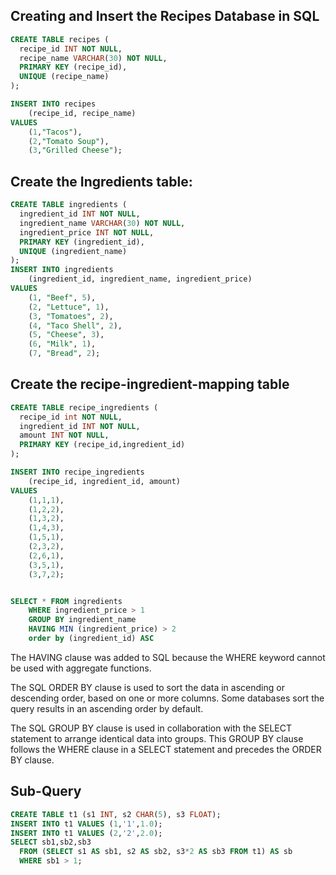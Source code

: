 ## Creating and Insert the Recipes Database in SQL

``` SQL
CREATE TABLE recipes (
  recipe_id INT NOT NULL,
  recipe_name VARCHAR(30) NOT NULL,
  PRIMARY KEY (recipe_id),
  UNIQUE (recipe_name)
);

INSERT INTO recipes 
    (recipe_id, recipe_name) 
VALUES 
    (1,"Tacos"),
    (2,"Tomato Soup"),
    (3,"Grilled Cheese");
```

## Create the Ingredients table:

``` SQL
CREATE TABLE ingredients (
  ingredient_id INT NOT NULL, 
  ingredient_name VARCHAR(30) NOT NULL,
  ingredient_price INT NOT NULL,
  PRIMARY KEY (ingredient_id),  
  UNIQUE (ingredient_name)
);
INSERT INTO ingredients
    (ingredient_id, ingredient_name, ingredient_price)
VALUES 
    (1, "Beef", 5),
    (2, "Lettuce", 1),
    (3, "Tomatoes", 2),
    (4, "Taco Shell", 2),
    (5, "Cheese", 3),
    (6, "Milk", 1),
    (7, "Bread", 2);
```


## Create the recipe-ingredient-mapping table
``` SQL
CREATE TABLE recipe_ingredients (
  recipe_id int NOT NULL, 
  ingredient_id INT NOT NULL, 
  amount INT NOT NULL,
  PRIMARY KEY (recipe_id,ingredient_id)
);

INSERT INTO recipe_ingredients 
    (recipe_id, ingredient_id, amount)
VALUES
    (1,1,1),
    (1,2,2),
    (1,3,2),
    (1,4,3),
    (1,5,1),
    (2,3,2),
    (2,6,1),
    (3,5,1),
    (3,7,2);
```

``` SQL

SELECT * FROM ingredients
    WHERE ingredient_price > 1
    GROUP BY ingredient_name
    HAVING MIN (ingredient_price) > 2
    order by (ingredient_id) ASC

```
The HAVING clause was added to SQL because the WHERE keyword cannot be used with aggregate functions. <br />

The SQL ORDER BY clause is used to sort the data in ascending or descending order, based on one or more columns. Some databases sort the query results in an ascending order by default. <br />

The SQL GROUP BY clause is used in collaboration with the SELECT statement to arrange identical data into groups. This GROUP BY clause follows the WHERE clause in a SELECT statement and precedes the ORDER BY clause. <br />

## Sub-Query

``` SQL
CREATE TABLE t1 (s1 INT, s2 CHAR(5), s3 FLOAT);
INSERT INTO t1 VALUES (1,'1',1.0);
INSERT INTO t1 VALUES (2,'2',2.0);
SELECT sb1,sb2,sb3
  FROM (SELECT s1 AS sb1, s2 AS sb2, s3*2 AS sb3 FROM t1) AS sb
  WHERE sb1 > 1;
```
